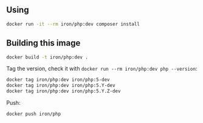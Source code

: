 
## Using

```sh
docker run -it --rm iron/php:dev composer install
```

## Building this image

```sh
docker build -t iron/php:dev .
```

Tag the version, check it with `docker run --rm iron/php:dev php --version`:

```sh
docker tag iron/php:dev iron/php:5-dev
docker tag iron/php:dev iron/php:5.Y-dev
docker tag iron/php:dev iron/php:5.Y.Z-dev
```

Push:

```sh
docker push iron/php
```
